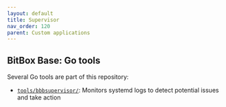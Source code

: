 ```yaml
---
layout: default
title: Supervisor
nav_order: 120
parent: Custom applications
---
```

## BitBox Base: Go tools

Several Go tools are part of this repository:

- [`tools/bbbsupervisor/`](https://github.com/digitalbitbox/bitbox-base/tree/master/tools/bbbsupervisor): Monitors systemd  logs to detect potential issues and take action
